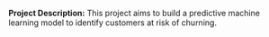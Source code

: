**Project Description:**
This project aims to build a predictive machine learning model to identify customers at risk of churning.
